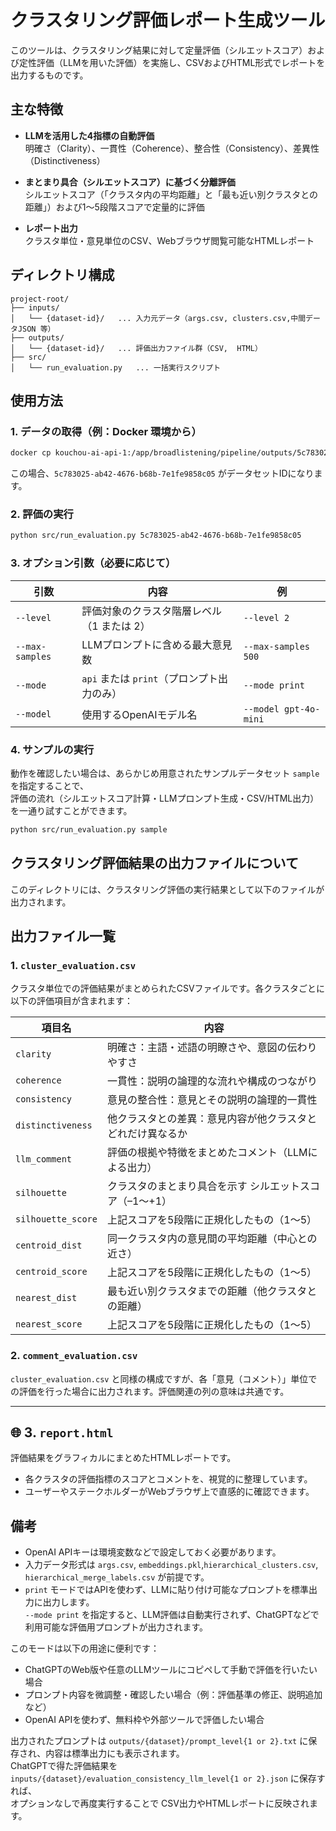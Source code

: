 # クラスタリング評価レポート生成ツール

このツールは、クラスタリング結果に対して定量評価（シルエットスコア）および定性評価（LLMを用いた評価）を実施し、CSVおよびHTML形式でレポートを出力するものです。

## 主な特徴

- **LLMを活用した4指標の自動評価**  
  明確さ（Clarity）、一貫性（Coherence）、整合性（Consistency）、差異性（Distinctiveness）

- **まとまり具合（シルエットスコア）に基づく分離評価**  
  シルエットスコア（「クラスタ内の平均距離」と「最も近い別クラスタとの距離」）および1〜5段階スコアで定量的に評価

- **レポート出力**  
  クラスタ単位・意見単位のCSV、Webブラウザ閲覧可能なHTMLレポート

## ディレクトリ構成

```
project-root/
├── inputs/
│   └── {dataset-id}/   ... 入力元データ（args.csv, clusters.csv,中間データJSON 等）
├── outputs/
│   └── {dataset-id}/   ... 評価出力ファイル群（CSV,  HTML）
├── src/
│   └── run_evaluation.py   ... 一括実行スクリプト
```


## 使用方法

### 1. データの取得（例：Docker 環境から）

```bash
docker cp kouchou-ai-api-1:/app/broadlistening/pipeline/outputs/5c783025-ab42-4676-b68b-7e1fe9858c05 ./inputs/
```

この場合、`5c783025-ab42-4676-b68b-7e1fe9858c05` がデータセットIDになります。

### 2. 評価の実行

```bash
python src/run_evaluation.py 5c783025-ab42-4676-b68b-7e1fe9858c05
```

### 3. オプション引数（必要に応じて）

| 引数              | 内容                           | 例                   |
| --------------- | ---------------------------- | ------------------- |
| `--level`       | 評価対象のクラスタ階層レベル（1 または 2）      | `--level 2`         |
| `--max-samples` | LLMプロンプトに含める最大意見数            | `--max-samples 500` |
| `--mode`        | `api` または `print`（プロンプト出力のみ） | `--mode print`      |
| `--model`       | 使用するOpenAIモデル名               | `--model gpt-4o-mini`    |

### 4. サンプルの実行

動作を確認したい場合は、あらかじめ用意されたサンプルデータセット `sample` を指定することで、  
評価の流れ（シルエットスコア計算・LLMプロンプト生成・CSV/HTML出力）を一通り試すことができます。
```bash
python src/run_evaluation.py sample
```


## クラスタリング評価結果の出力ファイルについて

このディレクトリには、クラスタリング評価の実行結果として以下のファイルが出力されます。

## 出力ファイル一覧

### 1. `cluster_evaluation.csv`

クラスタ単位での評価結果がまとめられたCSVファイルです。各クラスタごとに以下の評価項目が含まれます：

| 項目名 | 内容 |
|--------|------|
| `clarity` | 明確さ：主語・述語の明瞭さや、意図の伝わりやすさ |
| `coherence` | 一貫性：説明の論理的な流れや構成のつながり |
| `consistency` | 意見の整合性：意見とその説明の論理的一貫性 |
| `distinctiveness` | 他クラスタとの差異：意見内容が他クラスタとどれだけ異なるか |
| `llm_comment` | 評価の根拠や特徴をまとめたコメント（LLMによる出力） |
| `silhouette` | クラスタのまとまり具合を示す シルエットスコア（–1〜+1） |
| `silhouette_score` | 上記スコアを5段階に正規化したもの（1〜5） |
| `centroid_dist` | 同一クラスタ内の意見間の平均距離（中心との近さ） |
| `centroid_score` | 上記スコアを5段階に正規化したもの（1〜5） |
| `nearest_dist` | 最も近い別クラスタまでの距離（他クラスタとの距離） |
| `nearest_score` | 上記スコアを5段階に正規化したもの（1〜5） |

### 2. `comment_evaluation.csv`

`cluster_evaluation.csv` と同様の構成ですが、各「意見（コメント）」単位での評価を行った場合に出力されます。評価関連の列の意味は共通です。

---

## 🌐 3. `report.html`

評価結果をグラフィカルにまとめたHTMLレポートです。

- 各クラスタの評価指標のスコアとコメントを、視覚的に整理しています。
- ユーザーやステークホルダーがWebブラウザ上で直感的に確認できます。

## 備考

* OpenAI APIキーは環境変数などで設定しておく必要があります。
* 入力データ形式は `args.csv`, `embeddings.pkl`,`hierarchical_clusters.csv`, `hierarchical_merge_labels.csv` が前提です。
* `print` モードではAPIを使わず、LLMに貼り付け可能なプロンプトを標準出力に出力します。  
  `--mode print` を指定すると、LLM評価は自動実行されず、ChatGPTなどで利用可能な評価用プロンプトが出力されます。

このモードは以下の用途に便利です：

- ChatGPTのWeb版や任意のLLMツールにコピペして手動で評価を行いたい場合  
- プロンプト内容を微調整・確認したい場合（例：評価基準の修正、説明追加など）  
- OpenAI APIを使わず、無料枠や外部ツールで評価したい場合  

出力されたプロンプトは `outputs/{dataset}/prompt_level{1 or 2}.txt` に保存され、内容は標準出力にも表示されます。  
ChatGPTで得た評価結果を `inputs/{dataset}/evaluation_consistency_llm_level{1 or 2}.json` に保存すれば、  
オプションなしで再度実行することで CSV出力やHTMLレポートに反映されます。